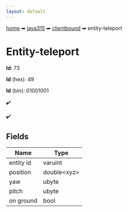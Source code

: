 ```yaml
---
layout: default
---
```


[home](/) ➡ [java315](/protocol/java315) ➡ [clientbound](/protocol/java315/clientbound) ➡ entity-teleport

# Entity-teleport

**Id**: 73

**Id** (hex): 49

**Id** (bin): 01001001

✔️

✔️

## Fields

Name | Type
---|---
entity id | varuint
position | double&lt;xyz&gt;
yaw | ubyte
pitch | ubyte
on ground | bool

